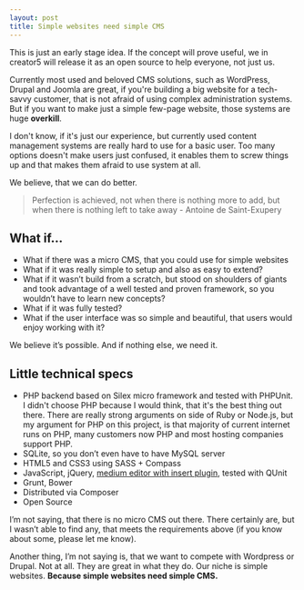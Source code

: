 ```yaml
---
layout: post
title: Simple websites need simple CMS
---
```


This is just an early stage idea. If the concept will prove useful, we in creator5 will release it as an open source to help everyone, not just us.

Currently most used and beloved CMS solutions, such as WordPress, Drupal and Joomla are great, if you're building a big website for a tech-savvy customer, that is not afraid of using complex administration systems. But if you want to make just a simple few-page website, those systems are huge **overkill**.

I don't know, if it's just our experience, but currently used content management systems are really hard to use for a basic user. Too many options doesn't make users just confused, it enables them to screw things up and that makes them afraid to use system at all.

We believe, that we can do better.

> Perfection is achieved, not when there is nothing more to add, but when there is nothing left to take away - Antoine de Saint-Exupery


## What if...

- What if there was a micro CMS, that you could use for simple websites
- What if it was really simple to setup and also as easy to extend?
- What if it wasn’t build from a scratch, but stood on shoulders of giants and took advantage of a well tested and proven framework, so you wouldn’t have to learn new concepts?
- What if it was fully tested?
- What if the user interface was so simple and beautiful, that users would enjoy working with it?

We believe it’s possible. And if nothing else, we need it.


## Little technical specs

- PHP backend based on Silex micro framework and tested with PHPUnit. I didn't choose PHP because I would think, that it's the best thing out there. There are really strong arguments on side of Ruby or Node.js, but my argument for PHP on this project, is that majority of current internet runs on PHP, many customers now PHP and most hosting companies support PHP.
- SQLite, so you don’t even have to have MySQL server
- HTML5 and CSS3 using SASS + Compass
- JavaScript, jQuery, [medium editor with insert plugin](https://github.com/orthes/medium-editor-insert-plugin), tested with QUnit
- Grunt, Bower
- Distributed via Composer
- Open Source

I’m not saying, that there is no micro CMS out there. There certainly are, but I wasn’t able to find any, that meets the requirements above (if you know about some, please let me know).

Another thing, I’m not saying is, that we want to compete with Wordpress or Drupal. Not at all. They are great in what they do. Our niche is simple websites. **Because simple websites need simple CMS.**
